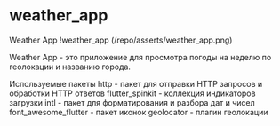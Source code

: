 # weather_app

Weather App
!weather_app (/repo/asserts/weather_app.png)

Weather App - это приложение для просмотра погоды на неделю по геолокации и названию города.

Используемые пакеты
http - пакет для отправки HTTP запросов и обработки HTTP ответов
flutter_spinkit - коллекция индикаторов загрузки
intl - пакет для форматирования и разбора дат и чисел
font_awesome_flutter - пакет иконок
geolocator - плагин геолокации
